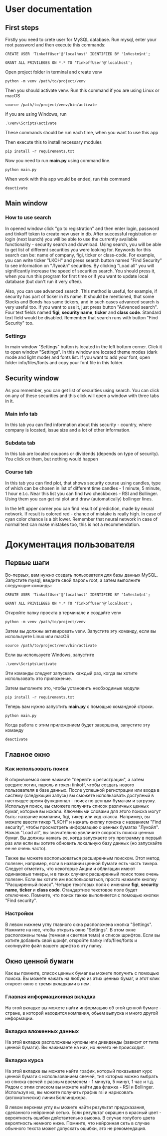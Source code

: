# User documentation

## First steps
Firstly you need to crete user for MySQL database.
Run mysql, enter your root password and then execute this commands:

```
CREATE USER 'TinkoffUser'@'localhost' IDENTIFIED BY '1nVestm$nt';
```

```
GRANT ALL PRIVILEGES ON *.* TO 'TinkoffUser'@'localhost';
```

Open project folder in terminal and create venv
```commandline
python -m venv /path/to/project/venv
```

Then you should activate venv. Run this command if you are using Linux or
macOS
```commandline
source /path/to/project/venv/bin/activate
```

If you are using Windows, run
```commandline
.\venv\Scripts\activate
```

These commands should be run each time, when you want to use this app


Then execute this to install necessary modules
```commandline
pip install -r requirements.txt
```

Now you need to run __main.py__ using command line. 

```commandline
python main.py
```

When work with this app would be ended, run this command
```commandline
deactivate
```

## Main window

### How to use search
In opened window click "go to registration" and then enter login, password and 
tinkoff token to create new user in db. After successful registration or login 
(next launch) you will be able to use the currently available functionality - 
security search and download. Using search, you will be able to get list of 
different securities you were looking for. Keywords for this search can be: name of
company, figi, ticker or class-code. For example, you can write ticker "LKOH" 
and press search button named "Find Security" to see information on "Лукойл" securities.
By clicking "Load all" you will significantly increase the speed of securities 
search. You should press it, when you run this program for first time or if you
want to update local database (but don't run it very often).

Also, you can use advanced search. This method is useful, for example, 
if security has part of ticker in its name. It should be mentioned, that some
Stocks and Bonds has same tickers, and in such cases advanced search is very useful too.
If you want to use it, just press button "Advanced search". Four text fields named
__figi__, __security name__, __ticker__ and __class code__. Standard text field would
be disabled. Remember that search runs with button "Find Security" too.

### Settings
In main window "Settings" button is located in the left bottom corner. Click
it to open window "Settings". In this window are located theme modes (dark mode and light mode)
and fonts list. If you want to add your font, open folder info/files/fonts and 
copy your font file in this folder.


## Security window
As you remember, you can get list of securities using search. You can click on any of 
these securities and this click will open a window with three tabs in it.

### Main info tab
In this tab you can find information about this security - country, where company is located,
issue size and a lot of other information. 

### Subdata tab
In this tab are located coupons or dividends (depends on type of security).
You click on them, but nothing would happen

### Course tab
In this tab you can find plot, that shows security course using candles, type of which
can be chosen in list of different time candles - 1 minute, 5 minute, 1 hour e.t.c.
Near this list you can find two checkboxes - RSI and Bollinger. Using them you
can get rsi plot and draw (automatically) bollinger lines.

In the left upper corner you can find result of prediction, made by neural network.
If result is colored red - chance of mistake is really high. In case of cyan color chance is a bit lower.
Remember that neural network in case of normal text can make mistakes too, this is not a recommendation.

# Документация пользователя

## Первые шаги
Во-первых, вам нужно создать пользователя для базы данных MySQL.
Запустите mysql, введите свой пароль root, а затем выполните следующие команды:

```
CREATE USER 'TinkoffUser'@'localhost' IDENTIFIED BY '1nVestm$nt';
```

```
GRANT ALL PRIVILEGES ON *.* TO 'TinkoffUser'@'localhost';
```

Откройте папку проекта в терминале и создайте venv
```commandline
python -m venv /path/to/project/venv
```

Затем вы должны активировать venv. Запустите эту команду, если вы используете Linux или
macOS
```commandline
source /path/to/project/venv/bin/activate
```

Если вы используете Windows, запустите
```commandline
.\venv\Scripts\activate
```

Эти команды следует запускать каждый раз, когда вы хотите использовать это приложение.


Затем выполните это, чтобы установить необходимые модули
```commandline
pip install -r requirements.txt
```

Теперь вам нужно запустить __main.py__ с помощью командной строки.

```commandline
python main.py
```

Когда работа с этим приложением будет завершена, запустите эту команду
```commandline
deactivate
```

## Главное окно

### Как использовать поиск
В открывшемся окне нажмите "перейти к регистрации", а затем введите логин, пароль и
токен tinkoff, чтобы создать нового пользователя в базе данных. После успешной регистрации или входа в систему
(следующий запуск) вы сможете использовать доступный в настоящее время функционал -
поиск по ценным бумагам и загрузку. Используя поиск, вы сможете получить список
различных ценных бумаг, которые вы искали. Ключевыми словами для этого поиска могут быть: название
компании, figi, тикер или код класса. Например, вы можете ввести тикер "LKOH"
и нажать кнопку поиска с названием "Find security", чтобы просмотреть информацию о ценных бумагах "Лукойл".
Нажав "Load all", вы значительно увеличите скорость поиска ценных бумаг. Вы должны нажать ее, когда запускаете эту программу в первый раз или если вы
хотите обновить локальную базу данных (но запускайте ее не очень часто).

Также вы можете воспользоваться расширенным поиском. Этот метод полезен, например,
если в названии ценной бумаги есть часть тикера. Следует отметить, что некоторые
Акции и облигации имеют одинаковые тикеры, и в таких случаях расширенный поиск тоже очень полезен.
Если вы хотите им воспользоваться, просто нажмите кнопку "Расширенный поиск". Четыре текстовых поля с именами
__figi__, __security name__, __ticker__ и __class code__. Стандартное текстовое поле будет
отключено. Помните, что поиск также выполняется с помощью кнопки "Find security".

### Настройки
В левом нижнем углу главного окна расположена кнопка "Settings". Нажмите
на нее, чтобы открыть окно "Settings". В этом окне расположены темы (темная и светлая тема)
и список шрифтов. Если вы хотите добавить свой шрифт, откройте папку info/files/fonts и
скопируйте файл вашего шрифта в эту папку.


## Окно ценной бумаги
Как вы помните, список ценных бумаг вы можете получить с помощью поиска. Вы можете нажать на любую из
этих ценных бумаг, и этот клик откроет окно с тремя вкладками в нем.

### Главная информационная вкладка
На этой вкладке вы можете найти информацию об этой ценной бумаге - стране, в которой находится компания,
обьем выпуска и много другой информации.

### Вкладка вложенных данных
На этой вкладке расположены купоны или дивиденды (зависит от типа ценной бумаги).
Вы нажимаете на них, но ничего не происходит.

### Вкладка курса
На этой вкладке вы можете найти график, который показывает курс ценной бумаги с использованием свечей, тип которых
можно выбрать из списка свечей с разным временем - 1 минута, 5 минут, 1 час и т.д.
Рядом с этим списком вы можете найти два флажка - RSI и Bollinger. Используя их, вы
можете получить график rsi и нарисовать (автоматически) линии Боллинджера.

В левом верхнем углу вы можете найти результат предсказания, сделанного нейронной сетью.
Если результат окрашен в красный цвет - вероятность ошибки действительно высока. В случае голубого цвета вероятность немного ниже.
Помните, что нейронная сеть в случае обычного текста может допускать ошибки, это не рекомендация.
